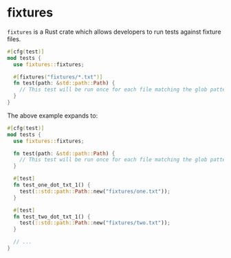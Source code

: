 # fixtures

`fixtures` is a Rust crate which allows developers to run tests against fixture files.

```rs
#[cfg(test)]
mod tests {
  use fixtures::fixtures;

  #[fixtures("fixtures/*.txt")]
  fn test(path: &std::path::Path) {
    // This test will be run once for each file matching the glob pattern
  }
}
```

The above example expands to:

```rs
#[cfg(test)]
mod tests {
  use fixtures::fixtures;

  fn test(path: &std::path::Path) {
    // This test will be run once for each file matching the glob pattern
  }

  #[test]
  fn test_one_dot_txt_1() {
    test(::std::path::Path::new("fixtures/one.txt"));
  }

  #[test]
  fn test_two_dot_txt_1() {
    test(::std::path::Path::new("fixtures/two.txt"));
  }

  // ...
}
```
